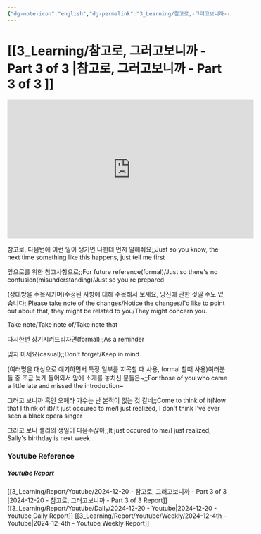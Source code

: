 ```yaml
---
{"dg-note-icon":"english","dg-permalink":"3_Learning/참고로,-그러고보니까---Part-3-of-3-","created-date":"2024-12-20 11:03:24 pm","date":"2024-12-20","type":"youtube","tags":["youtube","english","flashcards"],"aliases":null,"youtuber":"빨모쌤","channelName":"라이브 아카데미","link":"https://www.youtube.com/watch?v=XUEnIZ_e7pE","img":"https://img.youtube.com/vi/XUEnIZ_e7pE/0.jpg","dg-publish":true,"permalink":"/3_Learning/참고로,-그러고보니까---Part-3-of-3-/","dgPassFrontmatter":true,"noteIcon":"english"}
---
```


# [[3_Learning/참고로, 그러고보니까 - Part 3 of 3 \|참고로, 그러고보니까 - Part 3 of 3 ]]


<div class="container-root"><span></span></div><div><div class="container-root"><iframe width="560" height="315" src="https://www.youtube.com/embed/XUEnIZ_e7pE" title="YouTube video player" frameborder="0" allow="accelerometer; autoplay; clipboard-write; encrypted-media; gyroscope; picture-in-picture; web-share" allowfullscreen=""></iframe></div></div>

참고로, 다음번에 이런 일이 생기면 나한테 먼저 말해줘요;;Just so you know, the next time something like this happens, just tell me first
<!--SR:!2025-01-20,2,210-->
앞으로를 위한 참고사항으로;;For future reference(formal)/Just so there's no confusion(misunderstanding)/Just so you're prepared
<!--SR:!2025-01-30,12,230-->

(상대방을 주목시키며)수정된 사항에 대해 주목해서 보세요, 당신에 관한 것일 수도 있습니다;;Please take note of the changes/Notice the changes/I'd like to point out about that, they might be related to you/They might concern you.
<!--SR:!2025-01-22,7,250-->

Take note/Take note of/Take note that

다시한번 상기시켜드리자면(formal);;As a reminder
<!--SR:!2025-01-17,14,290-->
잊지 마세요(casual);;Don't forget/Keep in mind
<!--SR:!2025-01-19,14,290-->

(여러명을 대상으로 얘기하면서 특정 일부를 지목할 때 사용, formal 할때 사용)여러분들 중 조금 늦게 들어와서 앞에 소개를 놓치신 분들은~;;For those of you who came a little late and missed the introduction~
<!--SR:!2025-01-28,12,270-->

그러고 보니까 흑인 오페라 가수는 난 본적이 없는 것 같네;;Come to think of it(Now that I think of it)/It just occured to me/I just realized, I don't think I've ever seen a black opera singer
<!--SR:!2025-01-29,12,226-->
그러고 보니 샐리의 생일이 다음주잖아;;It just occured to me/I just realized, Sally's birthday is next week
<!--SR:!2025-02-08,24,270-->








### Youtube Reference
##### Youtube Report
[[3_Learning/Report/Youtube/2024-12-20 - 참고로, 그러고보니까 - Part 3 of 3 \|2024-12-20 - 참고로, 그러고보니까 - Part 3 of 3  Report]]
[[3_Learning/Report/Youtube/Daily/2024-12-20 - Youtube\|2024-12-20 - Youtube Daily Report]]
[[3_Learning/Report/Youtube/Weekly/2024-12-4th - Youtube\|2024-12-4th - Youtube Weekly Report]]

